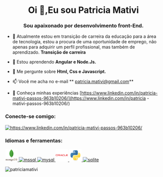 <h1 align="center">Oi 👋,Eu sou Patricia Mativi</h1>
<h3 align="center">Sou apaixonado por desenvolvimento front-End.</h3>

- 🔭 Atualmente estou em transição de carreira da educação para a área de tecnologia, estou a procura de uma oportunidade de emprego, não apenas para adquirir um perfil profissional, mas também de aprendizado. **Transição de carreira**

- 🌱 Estou aprendendo **Angular e Node.Js.**

- 💬 Me pergunte sobre **Html, Css e Javascript.**

- 📫 Você me acha no e-mail ** patricia.mativi@gmail.com**

- 📄 Conheça minhas experiências [https://www.linkedin.com/in/patricia-mativi-passos-963b10206/](https://www.linkedin.com/in/patricia -mativi-passos-963b10206/)

<h3 align="left">Conecte-se comigo:</h3>
<p align="left">
<a href="https://linkedin.com/in/https:/ /www.linkedin.com/in/patricia-mativi-passos-963b10206/" target="blank"><img align="center" src="https://raw.githubusercontent.com/rahuldkjain/github-profile- readme-generator/master/src/images/icons/Social/linked-in-alt.svg" alt="https://www.linkedin.com/in/patricia-mativi-passos-963b10206/" height="30 " width="40" /></a>
</p>

<h3 align="left">Idiomas e ferramentas:</h3>
<p align="left"> <a href="https://www .mongodb.com/" target="_blank" rel="noreferrer"> <img src="https://raw.githubusercontent.com/devicons/devicon/master/icons/mongodb/mongodb-original-wordmark.svg" alt="mongodb" width="40" height="40"/> </a> <a href="https://www.microsoft.com/en-us/sql-server" target="_blank" rel ="noreferrer"> <img src="https://www.svgrepo.com/show/303229/microsoft-sql-server-logo.svg" alt="mssql" width="40" height="40"/ > </a> <a href="https://www.mysql.com/" target="_blank" rel="noreferrer"> <img src="https://raw.githubusercontent.com/devicons/devicon /master/icons/mysql/mysql-original-wordmark.svg" alt="mysql" width="40" height="40"/> </a> <a href="https://www.oracle.com /" target="_blank" rel="noreferrer"> <img src="https://raw.githubusercontent.com/devicons/devicon/master/icons/oracle/oracle-original.svg" alt="oracle" largura ="40" height="40"/> </a> <a href="https://www.python.org" target="_blank" rel="noreferrer"> <img src="https://raw.githubusercontent.com/devicons/devicon/master/icons/python/python-original.svg" alt="python" largura ="40" height="40"/> </a> <a href="https://www.sqlite.org/" target="_blank" rel="noreferrer"> <img src="https:/ /www.vectorlogo.zone/logos/sqlite/sqlite-icon.svg" alt="sqlite" width="40" height="40"/> </a> </p>

<p><img align=" center" src="https://github-readme-stats.vercel.app/api/top-langs?username=patriciamativi&show_icons=true&locale=en&layout=compact" alt="patriciamativi" /></p>

